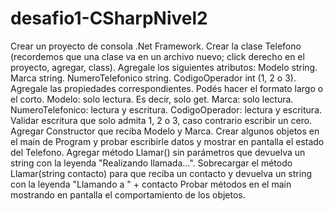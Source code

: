 ﻿# desafio1-CSharpNivel2
Crear un proyecto de consola .Net Framework.
Crear la clase Telefono (recordemos que una clase va en un archivo nuevo; click derecho en el proyecto, agregar, class).
Agregale los siguientes atributos:
Modelo string.
Marca string.
NumeroTelefonico string.
CodigoOperador int (1, 2 o 3).
Agregale las propiedades correspondientes. Podés hacer el formato largo o el corto.
Modelo: solo lectura. Es decir, solo get.
Marca: solo lectura.
NumeroTelefonico: lectura y escritura.
CodigoOperador: lectura y escritura. Validar escritura que solo admita 1, 2 o 3, caso contrario escribir un cero.
Agregar Constructor que reciba Modelo y Marca.
Crear algunos objetos en el main de Program y probar escribirle datos y mostrar en pantalla el estado del Telefono.
Agregar método Llamar() sin parámetros que devuelva un string con la leyenda "Realizando llamada...".
Sobrecargar el método Llamar(string contacto) para que reciba un contacto y devuelva un string con la leyenda "Llamando a " + contacto
Probar métodos en el main mostrando en pantalla el comportamiento de los objetos.
